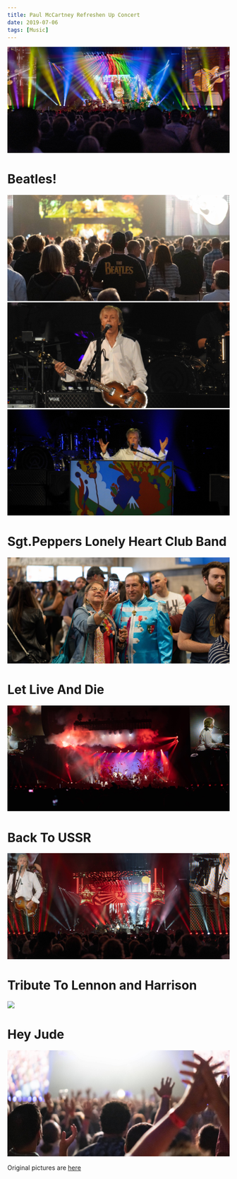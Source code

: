 ```yaml
---
title: Paul McCartney Refreshen Up Concert
date: 2019-07-06
tags: [Music]
---
```

![](SgtPeppers.jpg)
<!--truncate-->

# Beatles!
![](Beatles.jpg)
![](Paul.jpg)
![](Paul2.jpg)

# Sgt.Peppers Lonely Heart Club Band
![](SgtPeppers2.jpg)

# Let Live And Die
![](LetLiveAndDie.jpg)

# Back To USSR
![](USSR.jpg)

# Tribute To Lennon and Harrison
![](Tribute.jpg)

# Hey Jude
![](HeyJude.jpg)

Original pictures are [here](https://imgur.com/gallery/yWx5q9W)